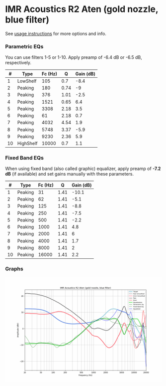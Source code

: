 # IMR Acoustics R2 Aten (gold nozzle, blue filter)
See [usage instructions](https://github.com/jaakkopasanen/AutoEq#usage) for more options and info.

### Parametric EQs
You can use filters 1-5 or 1-10. Apply preamp of -6.4 dB or -6.5 dB, respectively.

|   # | Type      |   Fc (Hz) |    Q |   Gain (dB) |
|-----|-----------|-----------|------|-------------|
|   1 | LowShelf  |       105 | 0.7  |        -8.4 |
|   2 | Peaking   |       180 | 0.74 |        -9   |
|   3 | Peaking   |       376 | 1.01 |        -2.5 |
|   4 | Peaking   |      1521 | 0.65 |         6.4 |
|   5 | Peaking   |      3308 | 2.18 |         3.5 |
|   6 | Peaking   |        61 | 2.18 |         0.7 |
|   7 | Peaking   |      4032 | 4.54 |         1.9 |
|   8 | Peaking   |      5748 | 3.37 |        -5.9 |
|   9 | Peaking   |      9230 | 2.36 |         5.9 |
|  10 | HighShelf |     10000 | 0.7  |         1.1 |

### Fixed Band EQs
When using fixed band (also called graphic) equalizer, apply preamp of **-7.2 dB** (if available) and set gains manually with these parameters.

|   # | Type    |   Fc (Hz) |    Q |   Gain (dB) |
|-----|---------|-----------|------|-------------|
|   1 | Peaking |        31 | 1.41 |       -10.1 |
|   2 | Peaking |        62 | 1.41 |        -5.1 |
|   3 | Peaking |       125 | 1.41 |        -8.8 |
|   4 | Peaking |       250 | 1.41 |        -7.5 |
|   5 | Peaking |       500 | 1.41 |        -2.2 |
|   6 | Peaking |      1000 | 1.41 |         4.8 |
|   7 | Peaking |      2000 | 1.41 |         6   |
|   8 | Peaking |      4000 | 1.41 |         1.7 |
|   9 | Peaking |      8000 | 1.41 |         2   |
|  10 | Peaking |     16000 | 1.41 |         2.2 |

### Graphs
![](./IMR%20Acoustics%20R2%20Aten%20(gold%20nozzle,%20blue%20filter).png)

